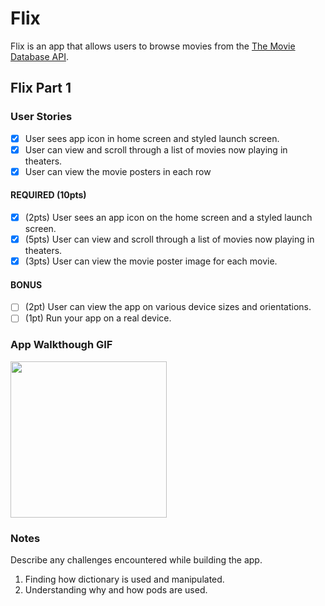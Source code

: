 # Flix

Flix is an app that allows users to browse movies from the [The Movie Database API](http://docs.themoviedb.apiary.io/#).

## Flix Part 1

### User Stories

- [x] User sees app icon in home screen and styled launch screen.
- [x] User can view and scroll through a list of movies now playing in theaters.
- [x] User can view the movie posters in each row

#### REQUIRED (10pts)
- [x] (2pts) User sees an app icon on the home screen and a styled launch screen.
- [x] (5pts) User can view and scroll through a list of movies now playing in theaters.
- [x] (3pts) User can view the movie poster image for each movie.

#### BONUS
- [ ] (2pt) User can view the app on various device sizes and orientations.
- [ ] (1pt) Run your app on a real device.

### App Walkthough GIF

<img src="http://g.recordit.co/xiiQrKdixh.gif" width=250><br>

### Notes
Describe any challenges encountered while building the app.

1. Finding how dictionary is used and manipulated.
2. Understanding why and how pods are used.
